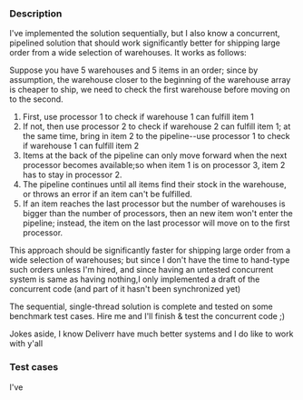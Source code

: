 ### Description
I've implemented the solution sequentially, but I also know a concurrent, pipelined solution that should work significantly better for shipping large order from a wide selection of warehouses. It works as follows:

Suppose you have 5 warehouses and 5 items in an order; since by assumption, the warehouse closer to the beginning of the warehouse array is cheaper to ship, we need to check the first warehouse before moving on to the second.
1. First, use processor 1 to check if warehouse 1 can fulfill item 1
2. If not, then use processor 2 to check if warehouse 2 can fulfill item 1; at the same time, bring in item 2 to the pipeline--use processor 1 to check if warehouse 1 can fulfill item 2
3. Items at the back of the pipeline can only move forward when the next processor becomes available;so when item 1 is on processor 3, item 2 has to stay in processor 2.
4. The pipeline continues until all items find their stock in the warehouse,
or throws an error if an item can't be fulfilled.
5. If an item reaches the last processor but the number of warehouses is bigger than the number of processors, then an new item won't enter the pipeline; instead, the item on the last processor will move on to the first processor.

This approach should be significantly faster for shipping large order from a wide selection of warehouses; but since I don't have the time to hand-type such orders unless I'm hired, and since having an untested concurrent system is same as having nothing,I only implemented a draft of the concurrent code (and part of it hasn't been synchronized yet)

The sequential, single-thread solution is complete and tested on some benchmark test cases.
Hire me and I'll finish & test the concurrent code ;)

Jokes aside, I know Deliverr have much better systems and I do like to work with y'all

### Test cases
I've 